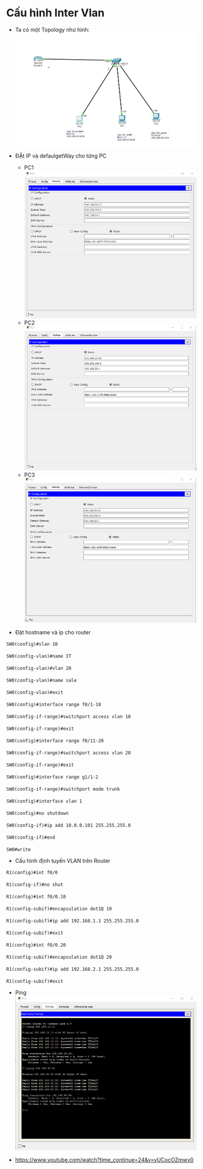 <a name ="Inter-vlan">

# Cấu hình Inter Vlan
- Ta có một Topology như hình:
![](../images/inter-vlan/topo.png)
- ĐẶt IP và defaulgetWay cho từng PC
    - PC1
    ![](../images/inter-vlan/pc1.png)
    - PC2
    ![](../images/inter-vlan/pc2.png)
    - PC3
    ![](../images/inter-vlan/pc3.png)


- Đặt hostname và ip cho router 
```
SW0(config)#vlan 10

SW0(config-vlan)#name IT

SW0(config-vlan)#vlan 20

SW0(config-vlan)#name sale

SW0(config-vlan)#exit

SW0(config)#interface range f0/1-10

SW0(config-if-range)#switchport access vlan 10

SW0(config-if-range)#exit

SW0(config)#interface range f0/11-20

SW0(config-if-range)#switchport access vlan 20

SW0(config-if-range)#exit

SW0(config)#interface range g1/1-2

SW0(config-if-range)#switchport mode trunk

SW0(config)#interface vlan 1

SW0(config)#no shutdown

SW0(config-if)#ip add 10.0.0.101 255.255.255.0

SW0(config-if)#end

SW0#write
```
- Cấu hình định tuyến VLAN trên Router
```
R1(config)#int f0/0

R1(config-if)#no shut

R1(config)#int f0/0.10

R1(config-subif)#encapsulation dot1Q 10

R1(config-subif)#ip add 192.168.1.1 255.255.255.0

R1(config-subif)#exit

R1(config)#int f0/0.20

R1(config-subif)#encapsulation dot1Q 20

R1(config-subif)#ip add 192.168.2.1 255.255.255.0

R1(config-subif)#exit
```
- Ping
![](../images/inter-vlan/Screenshot_1.png)



- https://www.youtube.com/watch?time_continue=24&v=yUCocOZmwy0